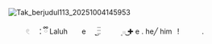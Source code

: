 ![Tak_berjudul113_20251004145953](https://github.com/user-attachments/assets/8351f7ce-274a-46ac-a798-c3b9e1e59d3a)


⠀⠀⠀ 𓏲⠀ ：ྀི    Laluh       ⠀⠀ e  ⠀ ̣̣̣ ͜𓏫
 ⠀⠀⠀  ۪    𓏼 ͜͜✚     e       .     he╱ him⠀! ⠀⠀⠀⠀.
